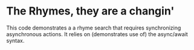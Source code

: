 # The Rhymes, they are a changin'

This code demonstrates a a rhyme search that requires synchronizing asynchronous actions. It relies on (demonstrates use of) the async/await syntax.